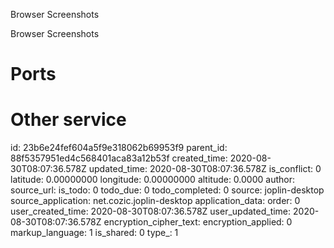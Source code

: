Browser Screenshots

Browser Screenshots

# Ports




# Other service



id: 23b6e24fef604a5f9e318062b69953f9
parent_id: 88f5357951ed4c568401aca83a12b53f
created_time: 2020-08-30T08:07:36.578Z
updated_time: 2020-08-30T08:07:36.578Z
is_conflict: 0
latitude: 0.00000000
longitude: 0.00000000
altitude: 0.0000
author: 
source_url: 
is_todo: 0
todo_due: 0
todo_completed: 0
source: joplin-desktop
source_application: net.cozic.joplin-desktop
application_data: 
order: 0
user_created_time: 2020-08-30T08:07:36.578Z
user_updated_time: 2020-08-30T08:07:36.578Z
encryption_cipher_text: 
encryption_applied: 0
markup_language: 1
is_shared: 0
type_: 1